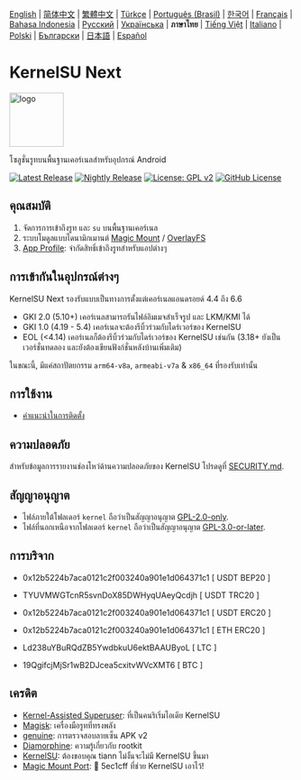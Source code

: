 [English](README.md) | [简体中文](README_CN.md) | [繁體中文](README_TW.md) | [Türkçe](README_TR.md) | [Português (Brasil)](README_PT-BR.md) | [한국어](README_KO.md) | [Français](README_FR.md) | [Bahasa Indonesia](README_ID.md) | [Русский](README_RU.md) | [Українська](README_UA.md) | **ภาษาไทย** | [Tiếng Việt](README_VI.md) | [Italiano](README_IT.md) | [Polski](README_PL.md) | [Български](README_BG.md) | [日本語](README_JA.md) | [Español](README_ES.md)

# KernelSU Next

<img src="/assets/kernelsu_next.png" style="width: 96px;" alt="logo">

โซลูชั่นรูทบนพื้นฐานเคอร์เนลสำหรับอุปกรณ์ Android

[![Latest Release](https://img.shields.io/github/v/release/KernelSU-Next/KernelSU-Next?label=Release&logo=github)](https://github.com/KernelSU-Next/KernelSU-Next/releases/latest)
[![Nightly Release](https://img.shields.io/badge/Nightly%20Release-gray?logo=hackthebox&logoColor=fff)](https://nightly.link/KernelSU-Next/KernelSU-Next/workflows/build-manager-ci/next/Manager)
[![License: GPL v2](https://img.shields.io/badge/License-GPL%20v2-orange.svg?logo=gnu)](https://www.gnu.org/licenses/old-licenses/gpl-2.0.en.html)
[![GitHub License](https://img.shields.io/github/license/KernelSU-Next/KernelSU-Next?logo=gnu)](/LICENSE)

## คุณสมบัติ

1. จัดการการเข้าถึงรูท และ `su` บนพื้นฐานเคอร์เนล
2. ระบบโมดูลแบบไดนามิกเมานต์ [Magic Mount](https://topjohnwu.github.io/Magisk/details.html#magic-mount) / [OverlayFS](https://en.wikipedia.org/wiki/OverlayFS)
3. [App Profile](https://kernelsu.org/guide/app-profile.html): จำกัดสิทธิ์เข้าถึงรูทสำหรับแอปต่างๆ

## การเข้ากันในอุปกรณ์ต่างๆ

KernelSU Next รองรับแบบเป็นทางการตั้งแต่เคอร์เนลแอนดรอยด์ 4.4 ถึง 6.6
 - GKI 2.0 (5.10+) เคอร์เนลสามารถรันไฟล์อิมเมจสำเร็จรูป และ LKM/KMI ได้
 - GKI 1.0 (4.19 - 5.4) เคอร์เนลจะต้องรีบิ้วร่วมกับไดร์เวอร์ของ KernelSU
 - EOL (<4.14) เคอร์เนลก็ต้องรีบิ้วร่วมกับไดร์เวอร์ของ KernelSU เช่นกัน (3.18+ ยังเป็นเวอร์ชั่นทดลอง และยังต้องเขียนฟังก์ชั่นหลังบ้านเพิ่มเติม)

ในขณะนี้, มีแค่สถาปัตยกรรม `arm64-v8a`, `armeabi-v7a` & `x86_64` ที่รองรับเท่านั้น

## การใช้งาน

- [คำแนะนำในการติดตั้ง](https://ksunext.org/pages/installation.html)

## ความปลอดภัย

สำหรับข้อมูลการรายงานช่องโหว่ด้านความปลอดภัยของ KernelSU โปรดดูที่ [SECURITY.md](/SECURITY.md).

## สัญญาอนุญาต

- ไฟล์ภายใต้โฟลเดอร์ `kernel` ถือว่าเป็นสัญญาอนุญาต [GPL-2.0-only](https://www.gnu.org/licenses/old-licenses/gpl-2.0.en.html).
- ไฟล์ที่นอกเหนือจากโฟลเดอร์ `kernel` ถือว่าเป็นสัญญาอนุญาต [GPL-3.0-or-later](https://www.gnu.org/licenses/gpl-3.0.html).

## การบริจาก

- 0x12b5224b7aca0121c2f003240a901e1d064371c1 [ USDT BEP20 ]

- TYUVMWGTcnR5svnDoX85DWHyqUAeyQcdjh [ USDT TRC20 ]

- 0x12b5224b7aca0121c2f003240a901e1d064371c1 [ USDT ERC20 ]

- 0x12b5224b7aca0121c2f003240a901e1d064371c1 [ ETH ERC20 ]

- Ld238uYBuRQdZB5YwdbkuU6ektBAAUByoL [ LTC ]

- 19QgifcjMjSr1wB2DJcea5cxitvWVcXMT6 [ BTC ]

## เครดิต

- [Kernel-Assisted Superuser](https://git.zx2c4.com/kernel-assisted-superuser/about/): ที่เป็นคนริเริ่มไอเดีย KernelSU
- [Magisk](https://github.com/topjohnwu/Magisk): เครื่องมือรูทที่ทรงพลัง
- [genuine](https://github.com/brevent/genuine/): การตรวจสอบลายเซ็น APK v2
- [Diamorphine](https://github.com/m0nad/Diamorphine): ความรู้เกี่ยวกับ rootkit
- [KernelSU](https://github.com/tiann/KernelSU): ต้องขอบคุณ tiann ไม่งั้นจะไม่มี KernelSU ขึ้นมา
- [Magic Mount Port](https://github.com/5ec1cff/KernelSU/blob/main/userspace/ksud/src/magic_mount.rs): 💜 5ec1cff ที่ช่วย KernelSU เอาไว้!
